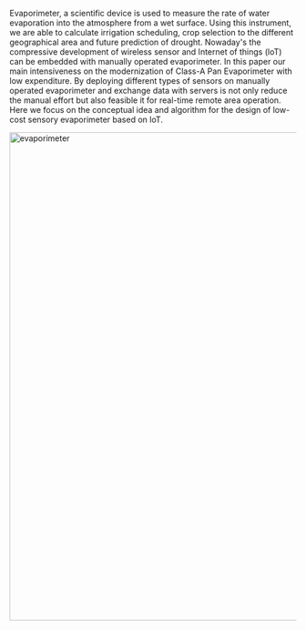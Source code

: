 
Evaporimeter, a scientific device is used to measure the rate of water evaporation into the atmosphere from a wet surface. Using this instrument, we are able to calculate irrigation scheduling, crop selection to the different geographical area and future prediction of drought. Nowaday's the compressive development of wireless sensor and Internet of things (loT) can be embedded with manually operated evaporimeter. In this paper our main intensiveness on the modernization of Class-A Pan Evaporimeter with low expenditure. By deploying different types of sensors on manually operated evaporimeter and exchange data with servers is not only reduce the manual effort but also feasible it for real-time remote area operation. Here we focus on the conceptual idea and algorithm for the design of low- cost sensory evaporimeter based on loT.


<img width="858" alt="evaporimeter" src="https://user-images.githubusercontent.com/27824621/60664827-7a843d00-9e80-11e9-83a3-62fe887628cd.png">
